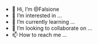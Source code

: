 - 👋 Hi, I’m @Falsione
- 👀 I’m interested in ...
- 🌱 I’m currently learning ...
- 💞️ I’m looking to collaborate on ...
- 📫 How to reach me ...

<!---
Falsione/Falsione is a ✨ special ✨ repository because its `README.md` (this file) appears on your GitHub profile.
You can click the Preview link to take a look at your changes.
--->
<template>
		<div id="Fall秋" style="height: 550px"></div>
		<button @click="play">开始播放</button>
</template>

<script>
	import Fall秋 from 'Fall秋'
	export default {
		data() {
			return {
				dp: {}	
			}
		},
		mounted() {
			this.dp = new Fall秋({
				container: document.getElementById('Fall秋'),
				video: {
					url: .'https://youtu.be/zSx-inZVB8Y
				},
			})
			
		},
		methods: {
			play(){
				this.fl.play()
			}
		}
	}
</script>
